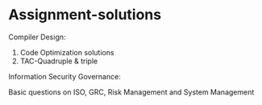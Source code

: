 # Assignment-solutions

Compiler Design:
1. Code Optimization solutions
2. TAC-Quadruple & triple

Information Security Governance:

Basic questions on ISO, GRC, Risk Management and System Management
